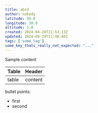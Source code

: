 ```yaml
---
title: abcd
author: nobody
latitude: 50.0
longitude: 30.0
altitude: 1.0
created: 2024-04-28T21:53:13Z
updated: 2024-09-29T11:40:46Z
tags: ['some_tag']
some_key_thats_really_not_expected: "..."
---
```


Sample content  

| Table | Header |
| --- | --- |
| table | content |

bullet points:  

- first
- second
